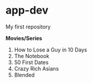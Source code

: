 # app-dev
My first repository

**Movies/Series**
1. How to Lose a Guy in 10 Days
2. The Notebook
3. 50 First Dates
4. Crazy Rich Asians
5. Blended 

